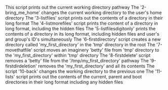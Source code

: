 This script prints out the current working directory pathway
The '2-bring_me_home' changes the current working directory to the user's home directory
The '3-listfiles' script prints out the contents of a directory in their long format
The '4-listmorefiles' script prints the content of a directory in long format, including the hidden files
The '5-listfilesdigitonly' prints the contents of a directory in its long format, including hidden files and user's and group's ID's simultaneously
The '6-firstdirectory' script creates a new directory called 'my_first_directory'  in the 'tmp' directory in the root
The '7-movethatfile' script moves an imaginery 'betty' file from 'tmp' directory to the 'my_first_directory' within 'tmp' directory
The '8-firstdelete' script removes a 'betty' file from the '/tmp/my_first_directory' pathway
The '9-firstdirdeletion' removes the 'my_first_directory' and all its contents
The script '10-back' changes the working directory to the previous one
The '11-lists' script prints out the contents of the current, parent and boot directories in their long format including any hidden files
